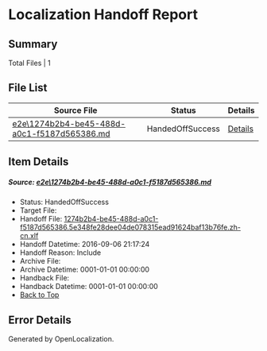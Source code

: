 # <a name='report-top'></a> Localization Handoff Report

## Summary
 Total Files | 1

## File List
 Source File | Status | Details 
 ----------- | ------ | ------- 
 [e2e\1274b2b4-be45-488d-a0c1-f5187d565386.md](https://github.com/OpenLocalizationTestOrg/ol-test0/blob/ba6d9bfc4e87460849e9aa64c8f5346b96076159/e2e/1274b2b4-be45-488d-a0c1-f5187d565386.md) | HandedOffSuccess | [Details](#42ba915257876709a28d8c90c014a565dd80d6431)

## Item Details
##### <a name='42ba915257876709a28d8c90c014a565dd80d6431'></a> Source: [e2e\1274b2b4-be45-488d-a0c1-f5187d565386.md](https://github.com/OpenLocalizationTestOrg/ol-test0/blob/ba6d9bfc4e87460849e9aa64c8f5346b96076159/e2e/1274b2b4-be45-488d-a0c1-f5187d565386.md)
* Status: HandedOffSuccess
* Target File: 
* Handoff File: [1274b2b4-be45-488d-a0c1-f5187d565386.5e348fe28dee04de078315ead91624baf13b76fe.zh-cn.xlf](https://github.com/OpenLocalizationTestOrg/ol-test0-handoff/blob/b9762edfd4a3adbb8442652a7ee1d936ebf8d3af/ol-handoff/OpenLocalizationTestOrg/ol-test0-zhcn/ci/ht/1274b2b4-be45-488d-a0c1-f5187d565386.5e348fe28dee04de078315ead91624baf13b76fe.zh-cn.xlf)
* Handoff Datetime: 2016-09-06 21:17:24
* Handoff Reason: Include
* Archive File: 
* Archive Datetime: 0001-01-01 00:00:00
* Handback File: 
* Handback Datetime: 0001-01-01 00:00:00
* [Back to Top](#report-top)


## Error Details

Generated by OpenLocalization.
